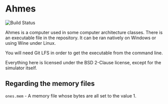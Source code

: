 # Ahmes

![Build Status](https://travis-ci.org/mafagafogigante/ahmes.svg?branch=master)

Ahmes is a computer used in some computer architecture classes. There is an
executable file in the repository. It can be ran natively on Windows or using
Wine under Linux.

You will need Git LFS in order to get the executable from the command line.

Everything here is licensed under the BSD 2-Clause license, except for the
simulator itself.

## Regarding the memory files

`ones.mem` - A memory file whose bytes are all set to the value 1.

